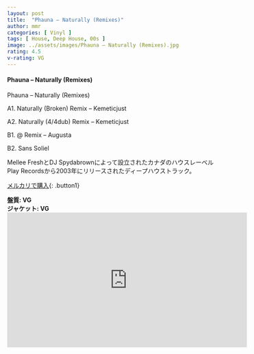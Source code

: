 ```yaml
---
layout: post
title:  "Phauna – Naturally (Remixes)"
author: mmr
categories: [ Vinyl ]
tags: [ House, Deep House, 00s ]
image: ../assets/images/Phauna – Naturally (Remixes).jpg
rating: 4.5
v-rating: VG
---
```


#### Phauna – Naturally (Remixes)

Phauna – Naturally (Remixes)

A1. Naturally (Broken) Remix – Kemeticjust

A2. Naturally (4/4dub) Remix – Kemeticjust

B1. @ Remix – Augusta

B2. Sans Soliel

Mellee FreshとDJ Spydabrownによって設立されたカナダのハウスレーベルPlay Recordsから2003年にリリースされたディープハウストラック。

[メルカリで購入](https://jp.mercari.com/item/m89659371816?afid=6142608987){: .button1}

<div class="mt-4 mb-4 d-flex align-items-center">
<strong class="mr-1">盤質: VG</strong>
</div>
<div class="mt-4 mb-4 d-flex align-items-center">
<strong class="mr-1">ジャケット: VG</strong>
</div>

<iframe width="560" height="315" src="https://www.youtube.com/embed/Yr49C4T-jak?si=0P8qj6qrU3CWu_RP" title="YouTube video player" frameborder="0" allow="accelerometer; autoplay; clipboard-write; encrypted-media; gyroscope; picture-in-picture; web-share" referrerpolicy="strict-origin-when-cross-origin" allowfullscreen></iframe>